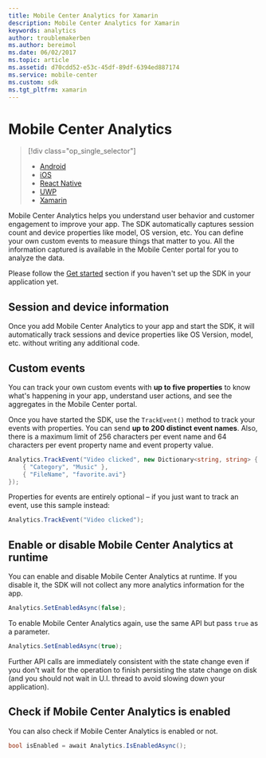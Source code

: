 ```yaml
---
title: Mobile Center Analytics for Xamarin
description: Mobile Center Analytics for Xamarin
keywords: analytics
author: troublemakerben
ms.author: bereimol
ms.date: 06/02/2017
ms.topic: article
ms.assetid: d70cdd52-e53c-45df-89df-6394ed887174
ms.service: mobile-center
ms.custom: sdk
ms.tgt_pltfrm: xamarin
---
```


# Mobile Center Analytics

> [!div class="op_single_selector"]
> * [Android](android.md)
> * [iOS](ios.md)
> * [React Native](react-native.md)
> * [UWP](uwp.md)
> * [Xamarin](xamarin.md)

Mobile Center Analytics helps you understand user behavior and customer engagement to improve your app. The SDK automatically captures session count and device properties like model, OS version, etc. You can define your own custom events to measure things that matter to you. All the information captured is available in the Mobile Center portal for you to analyze the data.

Please follow the [Get started](~/sdk/getting-started/xamarin.md) section if you haven't set up the SDK in your application yet.

## Session and device information

Once you add Mobile Center Analytics to your app and start the SDK, it will automatically track sessions and device properties like OS Version, model, etc. without writing any additional code.

## Custom events

You can track your own custom events with **up to five properties** to know what's happening in your app, understand user actions, and see the aggregates in the Mobile Center portal.

Once you have started the SDK, use the `TrackEvent()` method to track your events with properties. You can send **up to 200 distinct event names**. Also, there is a maximum limit of 256 characters per event name and 64 characters per event property name and event property value.

```csharp
Analytics.TrackEvent("Video clicked", new Dictionary<string, string> {
	{ "Category", "Music" },
	{ "FileName", "favorite.avi"}
});
```

Properties for events are entirely optional – if you just want to track an event, use this sample instead:

```csharp
Analytics.TrackEvent("Video clicked");
```

## Enable or disable Mobile Center Analytics at runtime

You can enable and disable Mobile Center Analytics at runtime. If you disable it, the SDK will not collect any more analytics information for the app.

```csharp
Analytics.SetEnabledAsync(false);
```

To enable Mobile Center Analytics again, use the same API but pass `true` as a parameter.

```csharp
Analytics.SetEnabledAsync(true);
```

Further API calls are immediately consistent with the state change even if you don't wait for the operation to finish persisting the state change on disk (and you should not wait in U.I. thread to avoid slowing down your application).

## Check if Mobile Center Analytics is enabled

You can also check if Mobile Center Analytics is enabled or not.

```csharp
bool isEnabled = await Analytics.IsEnabledAsync();
```
